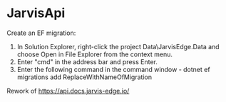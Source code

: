 # JarvisApi

Create an EF migration:

1. In Solution Explorer, right-click the project Data\JarvisEdge.Data and choose Open in File Explorer from the context menu.
2. Enter "cmd" in the address bar and press Enter.
3. Enter the following command in the command window - dotnet ef migrations add ReplaceWithNameOfMigration

Rework of https://api.docs.jarvis-edge.io/

